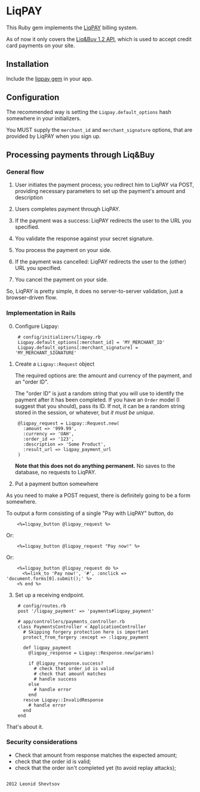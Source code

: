 # LiqPAY

This Ruby gem implements the [LiqPAY](http://liqpay.com) billing system.

As of now it only covers the [Liq&Buy 1.2 API](https://liqpay.com/?do=pages&p=cnb12), which is used to accept credit card payments on your site.

## Installation

Include the [liqpay gem](https://rubygems.org/gems/liqpay) in your app.

## Configuration

The recommended way is setting the `Liqpay.default_options` hash somewhere in
your initializers.

You MUST supply the `merchant_id` and `merchant_signature` options, that are
provided by LiqPAY when you sign up.

## Processing payments through Liq&Buy

### General flow

1. User initiates the payment process; you redirect him to LiqPAY via POST, providing necessary parameters to set up the payment's amount and description

2. Users completes payment through LiqPAY.

3. If the payment was a success: LiqPAY redirects the user to the URL you specified.

4. You validate the response against your secret signature.

5. You process the payment on your side.

6. If the payment was cancelled: LiqPAY redirects the user to the (other) URL you specified.

7. You cancel the payment on your side. 

So, LiqPAY is pretty simple, it does no server-to-server validation, just a
browser-driven flow.

### Implementation in Rails 

0. Configure Liqpay:

        # config/initializers/liqpay.rb
        Liqpay.default_options[:merchant_id] = 'MY_MERCHANT_ID'
        Liqpay.default_options[:merchant_signature] = 'MY_MERCHANT_SIGNATURE'

1. Create a `Liqpay::Request` object

    The required options are: the amount and currency of the payment, and an
    "order ID". 
    
    The "order ID" is just a random string that you will use to
    identify the payment after it has been completed. If you have an `Order`
    model (I suggest that you should), pass its ID. If not, it can be a random
    string stored in the session, or whatever, but *it must be unique*.

        @liqpay_request = Liqpay::Request.new(
          :amount => '999.99', 
          :currency => 'UAH', 
          :order_id => '123', 
          :description => 'Some Product',
          :result_url => liqpay_payment_url
        )

    **Note that this does not do anything permanent.** No saves to the database, no
    requests to LiqPAY.
    


2. Put a payment button somewhere

As you need to make a POST request, there is definitely going to be a form somewhere. 

To output a form consisting of a single "Pay with LiqPAY" button, do

        <%=liqpay_button @liqpay_request %>

Or:

        <%=liqpay_button @liqpay_request "Pay now!" %>

Or:

        <%=liqpay_button @liqpay_request do %>
          <%=link_to 'Pay now!', '#', :onclick => 'document.forms[0].submit();' %>
        <% end %>

3. Set up a receiving endpoint.
       
        # config/routes.rb
        post '/liqpay_payment' => 'payments#liqpay_payment'

        # app/controllers/payments_controller.rb
        class PaymentsController < ApplicationController
          # Skipping forgery protection here is important
          protect_from_forgery :except => :liqpay_payment

          def liqpay_payment
            @liqpay_response = Liqpay::Response.new(params)

            if @liqpay_response.success?
              # check that order_id is valid
              # check that amount matches
              # handle success
            else
              # handle error
            end
          rescue Liqpay::InvalidResponse
            # handle error
          end
        end

That's about it.

### Security considerations

* Check that amount from response matches the expected amount;
* check that the order id is valid;
* check that the order isn't completed yet (to avoid replay attacks); 

~~~

2012 Leonid Shevtsov

